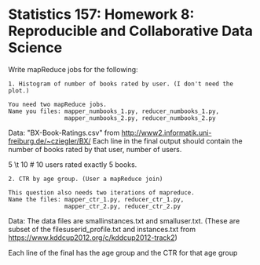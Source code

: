 Statistics 157: Homework 8: Reproducible and Collaborative Data Science
================



Write mapReduce jobs for the following:
```
1. Histogram of number of books rated by user. (I don't need the plot.)

You need two mapReduce jobs. 
Name you files: mapper_numbooks_1.py, reducer_numbooks_1.py,
                mapper_numbooks_2.py, reducer_numbooks_2.py
```

Data: "BX-Book-Ratings.csv" from http://www2.informatik.uni-freiburg.de/~cziegler/BX/
Each line in the final output should contain the number of books rated by that user, number of users.

5 \t 10 # 10 users rated exactly 5 books.

```
2. CTR by age group. (User a mapReduce join)

This question also needs two iterations of mapreduce.
Name the files: mapper_ctr_1.py, reducer_ctr_1.py,
                mapper_ctr_2.py, reducer_ctr_2.py
```

Data:
The data files are smallinstances.txt and smalluser.txt. (These are subset of the filesuserid_profile.txt and instances.txt from https://www.kddcup2012.org/c/kddcup2012-track2)

Each line of the final has the age group and the CTR for that age group 



